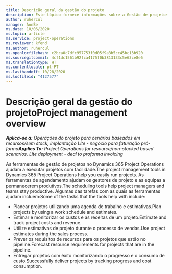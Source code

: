 ```yaml
---
title: Descrição geral da gestão do projeto
description: Este tópico fornece informações sobre a Gestão de projetos no Dynamics 365 Project Operations.
author: ruhercul
manager: AnnBe
ms.date: 10/06/2020
ms.topic: article
ms.service: project-operations
ms.reviewer: kfend
ms.author: ruhercul
ms.openlocfilehash: c2bca0c7dfc957753f0d05f9a3b5cc45bc13b920
ms.sourcegitcommit: 4cf1dc1561b92fca4175f0b3813133c5e63ce8e6
ms.translationtype: HT
ms.contentlocale: pt-PT
ms.lasthandoff: 10/28/2020
ms.locfileid: "4127577"
---
```

# <a name="project-management-overview"></a><span data-ttu-id="a9b5b-103">Descrição geral da gestão do projeto</span><span class="sxs-lookup"><span data-stu-id="a9b5b-103">Project management overview</span></span>

<span data-ttu-id="a9b5b-104">_**Aplica-se a:** Operações do projeto para cenários baseados em recursos/sem stock, implantação Lite - negócio para faturação pró-forma_</span><span class="sxs-lookup"><span data-stu-id="a9b5b-104">_**Applies To:** Project Operations for resource/non-stocked based scenarios, Lite deployment - deal to proforma invoicing_</span></span>

<span data-ttu-id="a9b5b-105">As ferramentas de gestão de projetos no Dynamics 365 Project Operations ajudam a executar projetos com facilidade.</span><span class="sxs-lookup"><span data-stu-id="a9b5b-105">The project management tools in Dynamics 365 Project Operations help you easily run projects.</span></span> <span data-ttu-id="a9b5b-106">As ferramentas de agendamento ajudam os gestores de projeto e as equipas a permanecerem produtivos.</span><span class="sxs-lookup"><span data-stu-id="a9b5b-106">The scheduling tools help project managers and teams stay productive.</span></span> <span data-ttu-id="a9b5b-107">Algumas das tarefas com as quais as ferramentas ajudam incluem:</span><span class="sxs-lookup"><span data-stu-id="a9b5b-107">Some of the tasks that the tools help with include:</span></span>

- <span data-ttu-id="a9b5b-108">Planear projetos utilizando uma agenda de trabalho e estimativas.</span><span class="sxs-lookup"><span data-stu-id="a9b5b-108">Plan projects by using a work schedule and estimates.</span></span>
- <span data-ttu-id="a9b5b-109">Estimar e monitorizar os custos e as receitas de um projeto.</span><span class="sxs-lookup"><span data-stu-id="a9b5b-109">Estimate and track project costs and revenue.</span></span>
- <span data-ttu-id="a9b5b-110">Utilize estimativas de projeto durante o processo de vendas.</span><span class="sxs-lookup"><span data-stu-id="a9b5b-110">Use project estimates during the sales process.</span></span>
- <span data-ttu-id="a9b5b-111">Prever os requisitos de recursos para os projetos que estão no pipeline.</span><span class="sxs-lookup"><span data-stu-id="a9b5b-111">Forecast resource requirements for projects that are in the pipeline.</span></span>
- <span data-ttu-id="a9b5b-112">Entregar projetos com êxito monitorizando o progresso e o consumo de custo.</span><span class="sxs-lookup"><span data-stu-id="a9b5b-112">Successfully deliver projects by tracking progress and cost consumption.</span></span>
